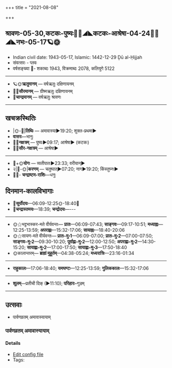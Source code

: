 +++
title = "2021-08-08"

+++
## श्रावणः-05-30,कटकः-पुष्यः🌛🌌◢◣कटकः-आश्रेषा-04-24🌌🌞◢◣नभः-05-17🪐🌞
- Indian civil date: 1943-05-17, Islamic: 1442-12-29 Ḏū al-Ḥijjah
- संवत्सरः - प्लवः
- वर्षसङ्ख्या 🌛- शकाब्दः 1943, विक्रमाब्दः 2078, कलियुगे 5122
___________________
- 🪐🌞**ऋतुमानम्** — वर्षऋतुः दक्षिणायनम्
- 🌌🌞**सौरमानम्** — ग्रीष्मऋतुः दक्षिणायनम्
- 🌛**चान्द्रमानम्** — वर्षऋतुः श्रावणः
___________________


## खचक्रस्थितिः
- |🌞-🌛|**तिथिः** — अमावास्या►19:20; शुक्ल-प्रथमा►  
- **वासरः**—भानुः  
- 🌌🌛**नक्षत्रम्** — पुष्यः►09:17; आश्रेषा► (कटकः)  
- 🌌🌞**सौर-नक्षत्रम्** — आश्रेषा►  
___________________
- 🌛+🌞**योगः** — व्यतीपातः►23:33; वरीयान्►  
- २|🌛-🌞|**करणम्** — चतुष्पात्►07:20; नाग►19:20; किंस्तुघ्नः►  
- 🌌🌛- **चन्द्राष्टम-राशिः**—धनुः  


## दिनमान-कालविभागाः
- 🌅**सूर्योदयः**—06:09-12:25🌞️-18:40🌇  
- 🌛**चन्द्रास्तमयः**—18:39; **चन्द्रोदयः**—---  
___________________
- 🌞⚝भट्टभास्कर-मते वीर्यवन्तः— **प्रातः**—06:09-07:43; **साङ्गवः**—09:17-10:51; **मध्याह्नः**—12:25-13:59; **अपराह्णः**—15:32-17:06; **सायाह्नः**—18:40-20:06  
- 🌞⚝सायण-मते वीर्यवन्तः— **प्रातः-मु॰1**—06:09-07:00; **प्रातः-मु॰2**—07:00-07:50; **साङ्गवः-मु॰2**—09:30-10:20; **पूर्वाह्णः-मु॰2**—12:00-12:50; **अपराह्णः-मु॰2**—14:30-15:20; **सायाह्णः-मु॰2**—17:00-17:50; **सायाह्णः-मु॰3**—17:50-18:40  
- 🌞कालान्तरम्— **ब्राह्मं मुहूर्तम्**—04:38-05:24; **मध्यरात्रिः**—23:16-01:34  
___________________
- **राहुकालः**—17:06-18:40; **यमघण्टः**—12:25-13:59; **गुलिककालः**—15:32-17:06  
___________________
- **शूलम्**—प्रतीची दिक् (►11:10); **परिहारः**–गुडम्  
___________________

## उत्सवाः
- पार्वणव्रतम् अमावास्यायाम्
### पार्वणव्रतम् अमावास्यायाम्



#### Details
- [Edit config file](https://github.com/jyotisham/adyatithi/tree/master/gRhya/general/relative_event/sthAlIpAkaH_1/offset__-1/pArvaNa-vratam_30.toml)
- Tags: 



